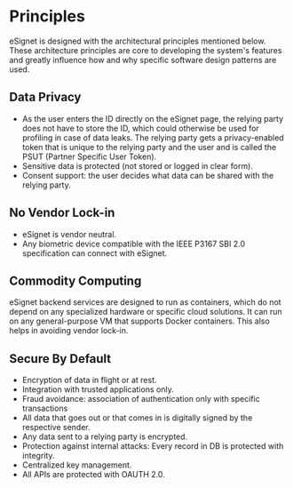 # Principles

eSignet is designed with the architectural principles mentioned below. These architecture principles are core to developing the system's features and greatly influence how and why specific software design patterns are used.

## Data Privacy

* As the user enters the ID directly on the eSignet page, the relying party does not have to store the ID, which could otherwise be used for profiling in case of data leaks. The relying party gets a privacy-enabled token that is unique to the relying party and the user and is called the PSUT (Partner Specific User Token).
* Sensitive data is protected (not stored or logged in clear form).
* Consent support: the user decides what data can be shared with the relying party.

## No Vendor Lock-in

* eSignet is vendor neutral.
* Any biometric device compatible with the IEEE P3167 SBI 2.0 specification can connect with eSignet.

## Commodity Computing

eSignet backend services are designed to run as containers, which do not depend on any specialized hardware or specific cloud solutions. It can run on any general-purpose VM that supports Docker containers. This also helps in avoiding vendor lock-in.

## Secure By Default

* Encryption of data in flight or at rest.
* Integration with trusted applications only.
* Fraud avoidance: association of authentication only with specific transactions
* All data that goes out or that comes in is digitally signed by the respective sender.
* Any data sent to a relying party is encrypted.
* Protection against internal attacks: Every record in DB is protected with integrity.
* Centralized key management.
* All APIs are protected with OAUTH 2.0.
